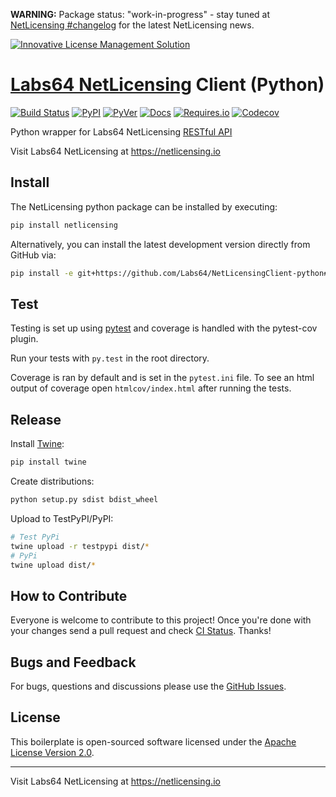 **WARNING:** Package status: "work-in-progress" - stay tuned at [NetLicensing #changelog](https://netlicensing.io/wiki/changelog) for the latest NetLicensing news.

<a href="https://netlicensing.io"><img src="https://netlicensing.io/img/netlicensing-stage-twitter.jpg" alt="Innovative License Management Solution"></a>

# [Labs64 NetLicensing](https://netlicensing.io) Client (Python)

[![Build Status](https://github.com/Labs64/NetLicensingClient-python/workflows/Test%20Python%20Package/badge.svg)](https://github.com/Labs64/NetLicensingClient-python/actions?query=workflow%3A%22Test+Python+Package%22)
[![PyPI](https://img.shields.io/pypi/v/netlicensing-python-client.svg)](https://pypi.org/project/netlicensing-python-client/)
[![PyVer](https://img.shields.io/pypi/pyversions/netlicensing-python-client.svg)](https://pypi.org/project/netlicensing-python-client)
[![Docs](https://img.shields.io/readthedocs/netlicensing-python-client)](https://netlicensing-python-client.readthedocs.io)
[![Requires.io](https://requires.io/github/mtchavez/NetLicensingClient-python/requirements.svg?branch=master)](https://requires.io/github/mtchavez/NetLicensingClient-python/requirements?branch=master)
[![Codecov](https://img.shields.io/codecov/c/github/pypa/twine)](https://codecov.io/gh/pypa/twine)


Python wrapper for Labs64 NetLicensing [RESTful API](http://l64.cc/nl10)

Visit Labs64 NetLicensing at https://netlicensing.io

## Install

The NetLicensing python package can be installed by executing:

```bash
pip install netlicensing
```

Alternatively, you can install the latest development version directly from GitHub via:

```bash
pip install -e git+https://github.com/Labs64/NetLicensingClient-python#egg=netlicensing
```

## Test

Testing is set up using [pytest](http://pytest.org) and coverage is handled with the pytest-cov plugin.

Run your tests with ```py.test``` in the root directory.

Coverage is ran by default and is set in the ```pytest.ini``` file.
To see an html output of coverage open ```htmlcov/index.html``` after running the tests.

## Release

Install [Twine](https://twine.readthedocs.io):

```bash
pip install twine
```

Create distributions:

```bash
python setup.py sdist bdist_wheel
```

Upload to TestPyPI/PyPI:

```bash
# Test PyPi
twine upload -r testpypi dist/*
# PyPi
twine upload dist/*
```

## How to Contribute

Everyone is welcome to contribute to this project!
Once you're done with your changes send a pull request and check [CI Status](https://github.com/Labs64/NetLicensingClient-python/actions).
Thanks!

## Bugs and Feedback

For bugs, questions and discussions please use the [GitHub Issues](https://github.com/Labs64/NetLicensingClient-python/issues).

## License

This boilerplate is open-sourced software licensed under the [Apache License Version 2.0](LICENSE).

---

Visit Labs64 NetLicensing at https://netlicensing.io
